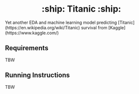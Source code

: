 <h1 align="center"> :ship: Titanic :ship: </h1>
Yet another EDA and machine learning model predicting
[Titanic](https://en.wikipedia.org/wiki/Titanic) survival
from [Kaggle](https://www.kaggle.com/)

## Requirements
TBW

## Running Instructions
TBW
